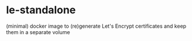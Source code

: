 # le-standalone
(minimal) docker image to (re)generate Let's Encrypt certificates and keep them in a separate volume
